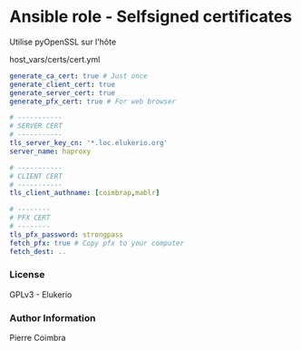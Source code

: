 # Ansible role - Selfsigned certificates

Utilise pyOpenSSL sur l'hôte

host_vars/certs/cert.yml
```yaml
generate_ca_cert: true # Just once
generate_client_cert: true
generate_server_cert: true
generate_pfx_cert: true # For web browser

# -----------
# SERVER CERT
# -----------
tls_server_key_cn: '*.loc.elukerio.org'
server_name: haproxy

# -----------
# CLIENT CERT
# -----------
tls_client_authname: [coimbrap,mablr]

# --------
# PFX CERT
# --------
tls_pfx_password: strongpass
fetch_pfx: true # Copy pfx to your computer
fetch_dest: ..
```

### License

GPLv3 - Elukerio

### Author Information

Pierre Coimbra
